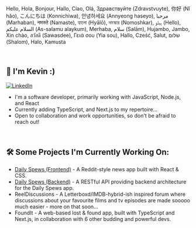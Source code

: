 Hello, Hola, Bonjour, Hallo, Ciao, Olá, Здравствуйте (Zdravstvuyte), 你好 (Nǐ hǎo), こんにちは (Konnichiwa), 안녕하세요 (Annyeong haseyo), مرحبا (Marhaban), नमस्ते (Namaste), হ্যালো (Hyālō), নমস্কার (Nomoshkar), ہیلو (Hello), السلام علیکم (As-salamu alaykum), Merhaba, سلام (Salām), Hujambo, Jambo, Xin chào, สวัสดี (Sawasdee), Γειά σου (Yia sou), Hallo, Cześć, Salut, שלום (Shalom), Halo, Kamusta

<br>

## 👋 I'm Kevin :)
[![LinkedIn](https://img.shields.io/badge/-LinkedIn-blue?style=flat-square&logo=Linkedin)](https://www.linkedin.com/in/kevin-stephenson-a1571b357/)
- I'm a software developer, primarily working with JavaScript, Node.js, and React
- Currently adding TypeScript, and Next.js to my repertoire...
- Open to collaboration and work opportunities, so don't be afraid to reach out!

<br>

## 🛠️ Some Projects I'm Currently Working On:
- [Daily Spews (Frontend)](https://github.com/kevpstephens/daily-spews-frontend) - A Reddit-style news app built with React & CSS.
- [Daily Spews (Backend)](https://github.com/kevpstephens/daily-spews-backend) - A RESTful API providing backend architecture for the Daily Spews app.
- ReelDiscussions - A Letterboxd/IMDB-hybrid-ish inspired forum where discussions about your favourite films and tv episodes are made sooooo much easier - more on that soon...
- FoundIt - A web-based lost & found app, built with TypeScript and Next.js, in collaboration with 6 other budding and powerful devs.


<!---
- 👋 Hi, I’m @kevpstephens
- 👀 I’m interested in ...
- 🌱 I’m currently learning ...
- 💞️ I’m looking to collaborate on ...
- 📫 How to reach me ...
- 😄 Pronouns: ...
- ⚡ Fun fact: ...
--->

<!---
kevpstephens/kevpstephens is a ✨ special ✨ repository because its `README.md` (this file) appears on your GitHub profile.
You can click the Preview link to take a look at your changes.
--->
